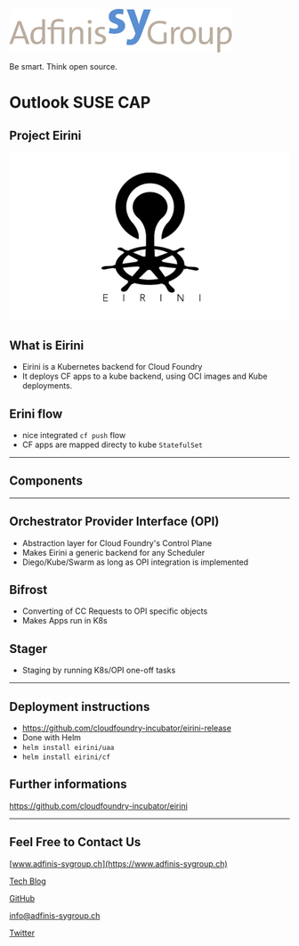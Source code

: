 ![](static/adfinis_sygroup_logo.png)

Be smart. Think open source.

# Outlook SUSE CAP

## Project Eirini

![](static/eirini.png)


##  What is Eirini

* Eirini is a Kubernetes backend for Cloud Foundry
* It deploys CF apps to a kube backend, using OCI images and Kube deployments.

##  Erini flow

* nice integrated `cf push` flow
* CF apps are mapped directy to kube `StatefulSet`

--- 

## Components

--- 

## Orchestrator Provider Interface (OPI)

* Abstraction layer for Cloud Foundry's Control Plane
* Makes Eirini a generic backend for any Scheduler
* Diego/Kube/Swarm as long as OPI integration is implemented

## Bifrost

* Converting of CC Requests to OPI specific objects
* Makes Apps run in K8s

## Stager

* Staging by running K8s/OPI one-off tasks


---


## Deployment instructions 

* https://github.com/cloudfoundry-incubator/eirini-release 
* Done with Helm
* `helm install eirini/uaa`
* `helm install eirini/cf`

## Further informations

https://github.com/cloudfoundry-incubator/eirini


--- 

## Feel Free to Contact Us

[www.adfinis-sygroup.ch](https://www.adfinis-sygroup.ch)

[Tech Blog](https://www.adfinis-sygroup.ch/blog)

[GitHub](https://github.com/adfinis-sygroup)

<info@adfinis-sygroup.ch>

[Twitter](https://twitter.com/adfinissygroup)
